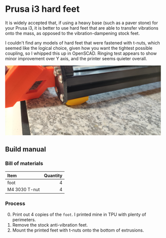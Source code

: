 # Prusa i3 hard feet
It is widely accepted that, if using a heavy base (such as a paver stone)
for your Prusa i3, it is better to use hard feet that are able to transfer
vibrations onto the mass, as opposed to the vibration-dampening stock feet.

I couldn't find any models of hard feet that were fastened with t-nuts,
which seemed like the logical choice, given how you want the tightest possible
coupling, so I whipped this up in OpenSCAD. Ringing test appears to show
minor improvement over Y axis, and the printer seems quieter overall.

![Mounted onto a Prusa i3](./docs/img/mounted.jpg)

## Build manual

### Bill of materials
| **Item**            | **Quantity**   |
|:----------------|------------:
| foot            |          4 |
| M4 3030 T-nut   |          4 |

### Process
0. Print out 4 copies of the `foot`. I printed mine in TPU with plenty of perimeters.
1. Remove the stock anti-vibration feet.
2. Mount the printed feet with t-nuts onto the bottom of extrusions.
